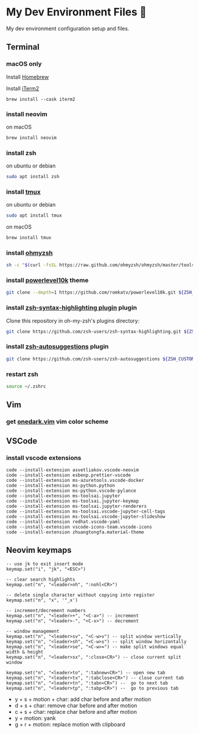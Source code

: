 # My Dev Environment Files 🚀

My dev environment configuration setup and files.

## Terminal

### macOS only

Install [Homebrew](https://docs.brew.sh/Installation)

Install [iTerm2](https://iterm2.com/)

```
brew install --cask iterm2
```

### install neovim

on macOS
```bash
brew install neovim
```

### install zsh
on ubuntu or debian
```bash
sudo apt install zsh
```

### install [tmux](https://github.com/tmux/tmux/wiki)
on ubuntu or debian
```bash
sudo apt install tmux
```
on macOS
```bash
brew install tmux
```

### install [ohmyzsh](https://ohmyz.sh/#install)
```bash
sh -c "$(curl -fsSL https://raw.github.com/ohmyzsh/ohmyzsh/master/tools/install.sh)"
```

### install [powerlevel10k](https://github.com/romkatv/powerlevel10k) theme
```bash
git clone --depth=1 https://github.com/romkatv/powerlevel10k.git ${ZSH_CUSTOM:-$HOME/.oh-my-zsh/custom}/themes/powerlevel10k
```

### install [zsh-syntax-highlighting plugin](https://github.com/zsh-users/zsh-syntax-highlighting/blob/master/INSTALL.md) plugin
Clone this repository in oh-my-zsh's plugins directory:
```bash
git clone https://github.com/zsh-users/zsh-syntax-highlighting.git ${ZSH_CUSTOM:-~/.oh-my-zsh/custom}/plugins/zsh-syntax-highlighting
```

### install [zsh-autosuggestions](https://github.com/zsh-users/zsh-autosuggestions/blob/master/INSTALL.md#oh-my-zsh) plugin
```bash
git clone https://github.com/zsh-users/zsh-autosuggestions ${ZSH_CUSTOM:-~/.oh-my-zsh/custom}/plugins/zsh-autosuggestions
```

### restart zsh
```bash
source ~/.zshrc
```

## Vim

### get [onedark.vim](https://github.com/joshdick/onedark.vim) vim color scheme


## VSCode

### install vscode extensions

```
code --install-extension asvetliakov.vscode-neovim
code --install-extension esbenp.prettier-vscode
code --install-extension ms-azuretools.vscode-docker
code --install-extension ms-python.python
code --install-extension ms-python.vscode-pylance
code --install-extension ms-toolsai.jupyter
code --install-extension ms-toolsai.jupyter-keymap
code --install-extension ms-toolsai.jupyter-renderers
code --install-extension ms-toolsai.vscode-jupyter-cell-tags
code --install-extension ms-toolsai.vscode-jupyter-slideshow
code --install-extension redhat.vscode-yaml
code --install-extension vscode-icons-team.vscode-icons
code --install-extension zhuangtongfa.material-theme
```

## Neovim keymaps

```
-- use jk to exit insert mode
keymap.set("i", "jk", "<ESC>")

-- clear search highlights
keymap.set("n", "<leader>nh", ":nohl<CR>")

-- delete single character without copying into register
keymap.set("n", "x", '"_x')

-- increment/decrement numbers
keymap.set("n", "<leader>+", "<C-a>") -- increment
keymap.set("n", "<leader>-", "<C-x>") -- decrement

-- window management
keymap.set("n", "<leader>sv", "<C-w>v") -- split window vertically
keymap.set("n", "<leader>sh", "<C-w>s") -- split window horizontally
keymap.set("n", "<leader>se", "<C-w>=") -- make split windows equal width & height
keymap.set("n", "<leader>sx", ":close<CR>") -- close current split window

keymap.set("n", "<leader>to", ":tabnew<CR>") -- open new tab
keymap.set("n", "<leader>tx", ":tabclose<CR>") -- close current tab
keymap.set("n", "<leader>tn", ":tabn<CR>") --  go to next tab
keymap.set("n", "<leader>tp", ":tabp<CR>") --  go to previous tab
```

- y + s + motion + char: add char before and after motion
- d + s + char: remove char before and after motion
- c + s + char: replace char before and after motion
- y + motion: yank
- g + r + motion: replace motion with clipboard
